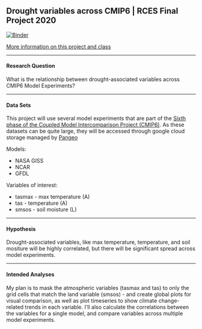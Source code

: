 ## Drought variables across CMIP6 | RCES Final Project 2020 

[![Binder](https://mybinder.org/badge_logo.svg)](https://mybinder.org/v2/gh/zentouro/rces-final/main)

[More information on this project and class](https://earth-env-data-science.github.io/projects.html)


-----------------
#### Research Question
What is the relationship between drought-associated variables across CMIP6 Model Experiments?


----
#### Data Sets
This project will use several model experiments that are part of the [Sixth phase of the Coupled Model Intercomparison Project (CMIP6)](https://www.wcrp-climate.org/wgcm-cmip/wgcm-cmip6). As these datasets can be quite large, they will be accessed through google cloud storage managed by [Pangeo](https://pangeo-data.github.io/pangeo-cmip6-cloud/) 

Models: 
- NASA GISS
- NCAR
- GFDL

Variables of interest:
- tasmax - max temperature (A)
- tas - temperature (A)
- smsos - soil moisture (L)


____
#### Hypothesis 
Drought-associated variables, like max temperature, temperature, and soil mositure will be highly correlated, but there will be significant spread across model experiments. 


-------
#### Intended Analyses 
My plan is to mask the atmospheric variables (tasmax and tas) to only the grid cells that match the land variable (smsos) - and create global plots for visual comparison, as well as plot timeseries to show climate change-related trends in each variable. I'll also calculate the correlations between the variables for a single model, and compare variables across multiple model experiments. 


